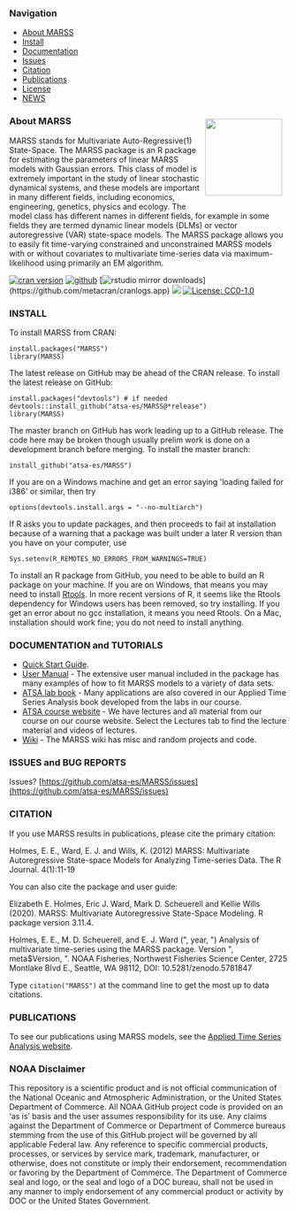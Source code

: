 ### Navigation
<ul>
  <li><a href="#about-marss">About MARSS</a></li>
  <li><a href="#install">Install</a></li>
  <li><a href="#documentation">Documentation</a></li>
  <li><a href="https://github.com/atsa-es/MARSS/issues">Issues</a></li>
  <li><a href="#citation">Citation</a></li>
  <li><a href="#publications">Publications</a></li>
  <li><a href="#noaa-disclaimer">License</a></li>
  <li><a href="https://atsa-es.github.io/MARSS/NEWS.html">NEWS</a></li>
</ul>

<img src='man/figures/logo.png' align="right" height="139" style="margin:15px 10px"/>

### About MARSS

MARSS stands for Multivariate Auto-Regressive(1) State-Space. The MARSS package is an R package for estimating the parameters of linear MARSS models with Gaussian errors.  This class of model is extremely important in the study of linear stochastic dynamical systems, and these models are important in many different fields, including economics, engineering, genetics, physics and ecology.  The model class has different names in different fields, for example in some fields they are termed dynamic linear models (DLMs) or vector autoregressive (VAR) state-space models.  The MARSS package allows you to easily fit time-varying constrained and unconstrained MARSS models with or without covariates to multivariate time-series data via maximum-likelihood using primarily an EM algorithm.

[![cran version](http://www.r-pkg.org/badges/version/MARSS)](https://cran.r-project.org/package=MARSS)
[![github](https://img.shields.io/github/v/release/atsa-es/MARSS?color=brightgreen&label=GitHub)](https://github.com/atsa-es/MARSS/releases/latest)
[![rstudio mirror downloads](http://cranlogs.r-pkg.org/badges/grand-total/MARSS?)](https://github.com/metacran/cranlogs.app)
[![](https://cranlogs.r-pkg.org/badges/MARSS?color=FFD700)](https://www.r-pkg.org/pkg/MARSS)
[![License: CC0-1.0](https://img.shields.io/badge/License-CC0%201.0-lightgrey.svg)](http://creativecommons.org/publicdomain/zero/1.0/)


### INSTALL

To install MARSS from CRAN:

```
install.packages("MARSS")
library(MARSS)
```

The latest release on GitHub may be ahead of the CRAN release. To install the latest release on GitHub:
```
install.packages("devtools") # if needed
devtools::install_github("atsa-es/MARSS@*release")
library(MARSS)
```

The master branch on GitHub has work leading up to a GitHub release.  The code here may be broken though usually prelim work is done on a development branch before merging.  To install the master branch:
```
install_github("atsa-es/MARSS")
```
If you are on a Windows machine and get an error saying 'loading failed for i386' or similar, then try
```
options(devtools.install.args = "--no-multiarch")
```
If R asks you to update packages, and then proceeds to fail at installation because of a warning that a package was built under a later R version than you have on your computer, use
```
Sys.setenv(R_REMOTES_NO_ERRORS_FROM_WARNINGS=TRUE)
```
To install an R package from GitHub, you need to be able to build an R package on your machine. If you are on Windows, that means you may need to install [Rtools](https://cran.r-project.org/bin/windows/Rtools/). In more recent versions of R, it seems like the Rtools dependency for Windows users has been removed, so try installing. If you get an error about no gcc installation, it means you need Rtools. On a Mac, installation should work fine; you do not need to install anything.

### DOCUMENTATION and TUTORIALS

- [Quick Start Guide](https://CRAN.R-project.org/package=MARSS/vignettes/Quick_Start.pdf).
- [User Manual](https://CRAN.R-project.org/package=MARSS/vignettes/UserGuide.pdf) - The extensive user manual included in the package has many examples of how to fit MARSS models to a variety of data sets.
- [ATSA lab book](https://atsa-es.github.io/atsa-labs/) - Many applications are also covered in our Applied Time Series Analysis book developed from the labs in our course.
- [ATSA course website](https://atsa-es.github.io/atsa/) - We have lectures and all material from our course on our course website. Select the Lectures tab to find the lecture material and videos of lectures.
- [Wiki](https://atsa-es.github.io/MARSS-wiki/) - The MARSS wiki has misc and random projects and code.


### ISSUES and BUG REPORTS

Issues? [https://github.com/atsa-es/MARSS/issues](https://github.com/atsa-es/MARSS/issues)

### CITATION

If you use MARSS results in publications, please cite the primary citation:

Holmes, E. E., Ward, E. J. and Wills, K. (2012) MARSS: Multivariate Autoregressive State-space Models for Analyzing Time-series Data. The R Journal. 4(1):11-19

You can also cite the package and user guide:

Elizabeth E. Holmes, Eric J. Ward, Mark D. Scheuerell and Kellie Wills (2020). MARSS:
  Multivariate Autoregressive State-Space Modeling. R package version 3.11.4.
  
Holmes, E. E., M. D. Scheuerell, and E. J. Ward (", year, ") Analysis of multivariate time-series using the MARSS package. Version ", meta$Version, ". NOAA Fisheries, Northwest Fisheries Science Center, 2725 Montlake Blvd E., Seattle, WA 98112, DOI: 10.5281/zenodo.5781847
  
Type `citation("MARSS")` at the command line to get the most up to data citations.

### PUBLICATIONS

To see our publications using MARSS models, see the [Applied Time Series Analysis website](https://atsa-es.github.io/).


### NOAA Disclaimer

This repository is a scientific product and is not official communication of the National Oceanic and
Atmospheric Administration, or the United States Department of Commerce. All NOAA GitHub project code is
provided on an ‘as is’ basis and the user assumes responsibility for its use. Any claims against the Department of
Commerce or Department of Commerce bureaus stemming from the use of this GitHub project will be governed
by all applicable Federal law. Any reference to specific commercial products, processes, or services by service
mark, trademark, manufacturer, or otherwise, does not constitute or imply their endorsement, recommendation or
favoring by the Department of Commerce. The Department of Commerce seal and logo, or the seal and logo of a
DOC bureau, shall not be used in any manner to imply endorsement of any commercial product or activity by
DOC or the United States Government.
